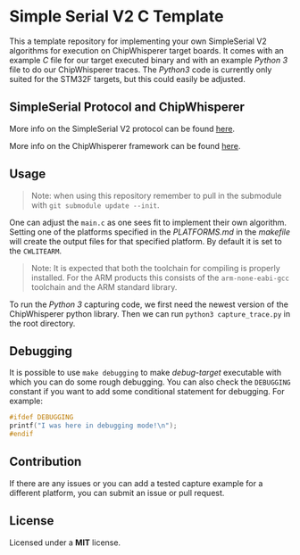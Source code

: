 # Simple Serial V2 C Template

This a template repository for implementing your own SimpleSerial V2 algorithms
for execution on ChipWhisperer target boards. It comes with an example _C_ file
for our target executed binary and with an example _Python 3_ file to do our
ChipWhisperer traces. The _Python3_ code is currently only suited for the
STM32F targets, but this could easily be adjusted.

## SimpleSerial Protocol and ChipWhisperer

More info on the SimpleSerial V2 protocol can be found
[here](https://github.com/newaetech/chipwhisperer/blob/develop/hardware/victims/firmware/simpleserial/README.md).

More info on the ChipWhisperer framework can be found
[here](https://github.com/newaetech/chipwhisperer).

## Usage

> Note: when using this repository remember to pull in the submodule with 
> `git submodule update --init`.

One can adjust the `main.c` as one sees fit to implement their own algorithm.
Setting one of the platforms specified in the *PLATFORMS.md* in the *makefile*
will create the output files for that specified platform. By default it is set
to the `CWLITEARM`.

> Note: It is expected that both the toolchain for compiling is properly
> installed. For the ARM products this consists of the `arm-none-eabi-gcc`
> toolchain and the ARM standard library.

To run the _Python 3_ capturing code, we first need the newest version of the
ChipWhisperer python library. Then we can run `python3 capture_trace.py` in the
root directory.

## Debugging

It is possible to use `make debugging` to make *debug-target* executable with
which you can do some rough debugging. You can also check the `DEBUGGING`
constant if you want to add some conditional statement for debugging. For
example:

```c
#ifdef DEBUGGING
printf("I was here in debugging mode!\n");
#endif
```

## Contribution

If there are any issues or you can add a tested capture example for a different
platform, you can submit an issue or pull request.

## License

Licensed under a __MIT__ license.
